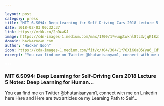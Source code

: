 ```yaml
---

layout: post
category: press
title: "MIT 6.S094: Deep Learning for Self-Driving Cars 2018 Lecture 5 Notes: Deep Learning for Human…"
date: 2018-02-03 00:32:37
link: https://vrhk.co/2nDAwKJ
image: https://cdn-images-1.medium.com/max/1200/1*wuqptwknl8tc3vjqK18zIg.png
domain: hackernoon.com
author: "Hacker Noon"
icon: https://cdn-images-1.medium.com/fit/c/304/304/1*76XiKOa05Yya6_CdYX8pVg.jpeg
excerpt: "You can find me on Twitter @bhutanisanyam1, connect with me on Linkedin here Here and Here are two articles on my Learning Path to Self…"

---
```


### MIT 6.S094: Deep Learning for Self-Driving Cars 2018 Lecture 5 Notes: Deep Learning for Human…

You can find me on Twitter @bhutanisanyam1, connect with me on Linkedin here Here and Here are two articles on my Learning Path to Self…